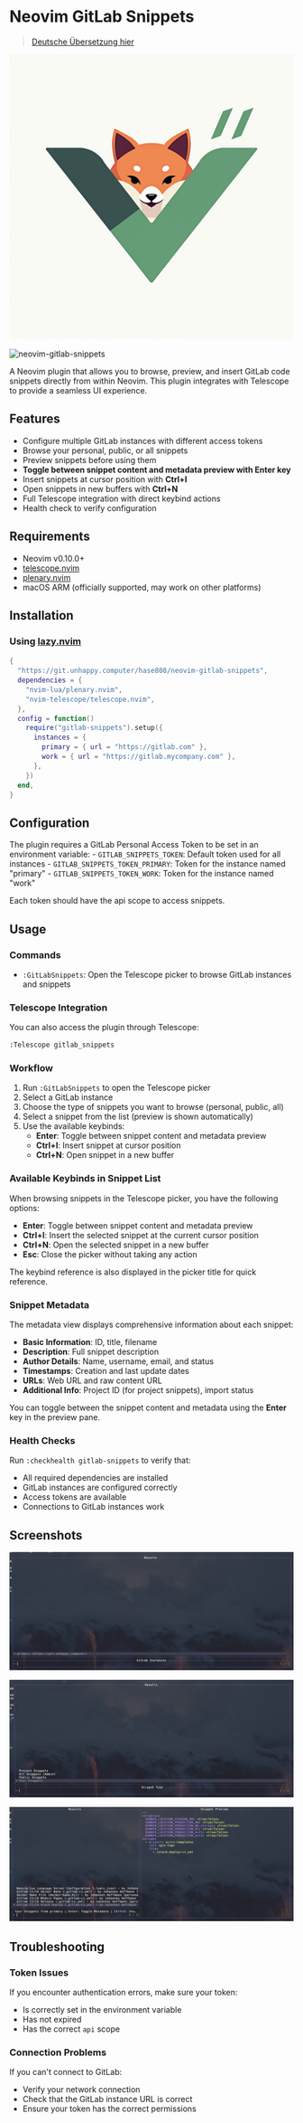 # Neovim GitLab Snippets

> [Deutsche Übersetzung hier](/README.md)

![Logo](assets/Logo.png)

![neovim-gitlab-snippets](assets/neovim-gitlab-snippets.gif)

A Neovim plugin that allows you to browse, preview, and insert GitLab code snippets directly from within Neovim. This plugin integrates with Telescope to provide a seamless UI experience.

## Features

- Configure multiple GitLab instances with different access tokens
- Browse your personal, public, or all snippets
- Preview snippets before using them
- **Toggle between snippet content and metadata preview with Enter key**
- Insert snippets at cursor position with **Ctrl+I**
- Open snippets in new buffers with **Ctrl+N**
- Full Telescope integration with direct keybind actions
- Health check to verify configuration

## Requirements

- Neovim v0.10.0+
- [telescope.nvim](https://github.com/nvim-telescope/telescope.nvim)
- [plenary.nvim](https://github.com/nvim-lua/plenary.nvim)
- macOS ARM (officially supported, may work on other platforms)

## Installation

### Using [lazy.nvim](https://github.com/folke/lazy.nvim)

```lua
{
  "https://git.unhappy.computer/hase808/neovim-gitlab-snippets",
  dependencies = {
    "nvim-lua/plenary.nvim",
    "nvim-telescope/telescope.nvim",
  },
  config = function()
    require("gitlab-snippets").setup({
      instances = {
        primary = { url = "https://gitlab.com" },
        work = { url = "https://gitlab.mycompany.com" },
      },
    })
  end,
}
```

## Configuration

The plugin requires a GitLab Personal Access Token to be set in an environment variable:
    - `GITLAB_SNIPPETS_TOKEN`: Default token used for all instances
    - `GITLAB_SNIPPETS_TOKEN_PRIMARY`: Token for the instance named "primary"
    - `GITLAB_SNIPPETS_TOKEN_WORK`: Token for the instance named "work"

Each token should have the api scope to access snippets.

## Usage

### Commands

- `:GitLabSnippets`: Open the Telescope picker to browse GitLab instances and snippets

### Telescope Integration

You can also access the plugin through Telescope:
```txt
:Telescope gitlab_snippets
```

### Workflow

1. Run `:GitLabSnippets` to open the Telescope picker
2. Select a GitLab instance
3. Choose the type of snippets you want to browse (personal, public, all)
4. Select a snippet from the list (preview is shown automatically)
5. Use the available keybinds:
   - **Enter**: Toggle between snippet content and metadata preview
   - **Ctrl+I**: Insert snippet at cursor position
   - **Ctrl+N**: Open snippet in a new buffer

### Available Keybinds in Snippet List

When browsing snippets in the Telescope picker, you have the following options:

- **Enter**: Toggle between snippet content and metadata preview
- **Ctrl+I**: Insert the selected snippet at the current cursor position
- **Ctrl+N**: Open the selected snippet in a new buffer
- **Esc**: Close the picker without taking any action

The keybind reference is also displayed in the picker title for quick reference.

### Snippet Metadata

The metadata view displays comprehensive information about each snippet:

- **Basic Information**: ID, title, filename
- **Description**: Full snippet description
- **Author Details**: Name, username, email, and status
- **Timestamps**: Creation and last update dates
- **URLs**: Web URL and raw content URL
- **Additional Info**: Project ID (for project snippets), import status

You can toggle between the snippet content and metadata using the **Enter** key in the preview pane.

### Health Checks

Run `:checkhealth gitlab-snippets` to verify that:

- All required dependencies are installed
- GitLab instances are configured correctly
- Access tokens are available
- Connections to GitLab instances work

## Screenshots

![instances](assets/instance.png)

![options](assets/options.png)

![snippets](assets/snippets.png)

## Troubleshooting

### Token Issues

If you encounter authentication errors, make sure your token:

- Is correctly set in the environment variable
- Has not expired
- Has the correct `api` scope

### Connection Problems

If you can't connect to GitLab:

- Verify your network connection
- Check that the GitLab instance URL is correct
- Ensure your token has the correct permissions
